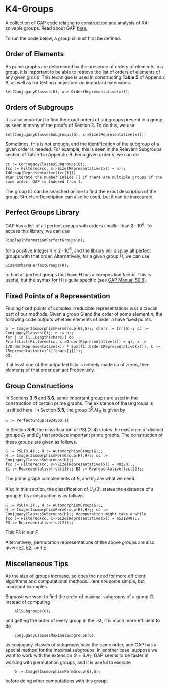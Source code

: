 # K4-Groups
A collection of GAP code relating to construction and analysis of K4-solvable groups. Read about GAP [here.](https://www.gap-system.org/)

To run the code below, a group $G$ must first be defined. 

## Order of Elements
As prime graphs are determined by the presence of orders of elements in a group, it is important to be able to retrieve the list of orders of elements of any given group.
This technique is used in constructing **Table 5** of Appendix B, as well as for testing conjectures in important extensions.

```
Set(ConjugacyClasses(G), x-> Order(Representative(x)));
```

## Orders of Subgroups
It is also important to find the exact orders of subgroups present in a group, as seen in many of the proofs of Section 3. To do this, we use

```
Set(ConjugacyClassesSubgroups(G), x->Size(Representative(x)));
```

Sometimes, this is not enough, and the identification of the subgroup of a given order is needed. For example, this is seen in the Relevant Subgroups section of Table 1 in Appendix B.
For a given order $n$, we can do
```
cc := ConjugacyClassesSubgroups(G);;
fcc := Filtered(cc, x->Size(Representative(x)) = n);;
IdGroup(Representative(fcc[1]))
#Can iterate the number inside [] if there are multiple groups of the same order. GAP is indexed from 1.
```

The group ID can be searched online to find the exact description of the group. StructureDescription can also be used, but it can be inaccurate.

## Perfect Groups Library
GAP has a list of all perfect groups with orders smaller than $2 \cdot 10^6$. To access this library, we can use
```
DisplayInformationPerfectGroups(n);
```
for a positive integer $n \leq 2 \cdot 10^6$, and the library will display all perfect groups with that order. Alternatively, for a given group $H$, we can use
```
SizeNumbersPerfectGroups(H);
```
to find all perfect groups that have $H$ has a composition factor. This is useful, but the syntax for $H$ is quite specific (see [GAP Manual 50.6](https://docs.gap-system.org/doc/ref/chap50_mj.html#X7A884ECF813C2026)).

## Fixed Points of a Representation
Finding fixed points of complex irreducible representations was a crucial part of our methods. Given a group $G$ and the order of some element $n$, the following code outputs whether elements of order $n$ have fixed points.
```
G := Image(IsomorphismPermGroup(G),G);; chars := Irr(G);; cc := ConjugacyClasses(G);; q := n;;
for j in [1..Length(chars)] do
Print(List(Filtered(cc, x->Order(Representative(x)) = q), x -> 1/Order(Representative(x)) * Sum([1..Order(Representative(x))], k -> (Representative(x)^k)^chars[j])));
od;
```
If at least one of the outputted lists is entirely made up of zeros, then elements of that order can act Frobeniusly.

## Group Constructions
In Sections **3.5** and **3.6**, some important groups are used in the construction of certain prime graphs. The existence of these groups is justified here.
In Section **3.5**, the group $3^5.M_{11}$ is given by
```
G := PerfectGroup(1924560,1)
```
In Section **3.6**, the classification of $\text{PSL}(3,4)$ states the existence of distinct groups $E_1$ and $E_2$ that produce important prime graphs. The construction of these groups are given as follows.
```
G := PSL(3,4);; H := AutomorphismGroup(G);;
H := Image(IsomorphismPermGroup(H),H);; cc := ConjugacyClassesSubgroups(H);;
fcc := Filtered(cc, x->Size(Representative(x)) = 40320);;
E1 := Representative(fcc[1]);; E2 := Representative(fcc[2]);;
```
The prime graph complements of $E_1$ and $E_2$ are what we need. 

Also in this section, the classification of $U_4(3)$ states the existence of a group $E$. Its construction is as follows.
```
G := PSU(4,3);; H := AutomorphismGroup(G);;
H := Image(IsomorphismPermGroup(H),H);; cc := ConjugacyClassesSubgroups(H);; #computation might take a while
fcc := Filtered(cc, x->Size(Representative(x)) = 6531840);;
E3 := Representative(fcc[2]);;
```
This E3 is our $E$. 

Alternatively, permutation representations of the above groups are also given: [E1](E1.txt), [E2](E2.txt), and [E](E.txt).

## Miscellaneous Tips
As the size of groups increase, so does the need for more efficient algorithms and computational methods. Here are some simple, but important examples. 

Suppose we want to find the order of maximal subgroups of a group $G$. Instead of computing
```
    AllSubgroups(G);
```
and getting the order of every group in the list, it is much more efficient to do
```
    ConjugacyClassesMaximalSubgroups(G);
```
as conjugacy classes of subgroups have the same order, and GAP has a special method for the maximal subgroups. In another case, suppose we want to work with the extension $G = 6.A_7$. GAP seems to be faster in working with permutation groups, and it is useful to execute
```
    G := Image(IsomorphismPermGroup(G),G);
```
before doing other computations with this group.





